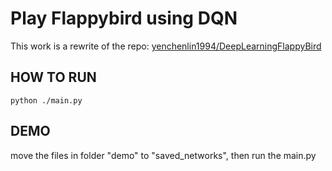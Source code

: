 # Play Flappybird using DQN

This work is a rewrite of  the repo: [yenchenlin1994/DeepLearningFlappyBird](https://github.com/yenchenlin1994/DeepLearningFlappyBird.git)

## HOW TO RUN

```
python ./main.py
```

## DEMO

move the files in folder "demo" to "saved_networks", then run the main.py
